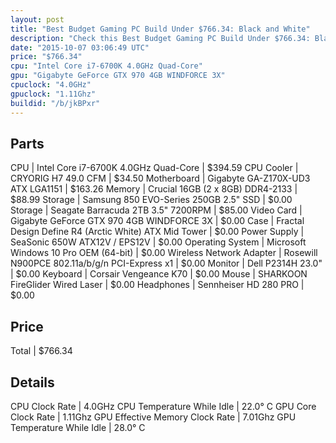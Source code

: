 ```yaml
---
layout: post
title: "Best Budget Gaming PC Build Under $766.34: Black and White"
description: "Check this Best Budget Gaming PC Build Under $766.34: Black and White. CPU: Intel Core i7-6700K 4.0GHz Quad-Core, CPU Cooler: CRYORIG H7 49.0 CFM, Motherboard: Gigabyte GA"
date: "2015-10-07 03:06:49 UTC"
price: "$766.34"
cpu: "Intel Core i7-6700K 4.0GHz Quad-Core"
gpu: "Gigabyte GeForce GTX 970 4GB WINDFORCE 3X"
cpuclock: "4.0GHz"
gpuclock: "1.11Ghz"
buildid: "/b/jkBPxr"
---
```


## Parts

CPU | Intel Core i7-6700K 4.0GHz Quad-Core | $394.59
CPU Cooler | CRYORIG H7 49.0 CFM | $34.50
Motherboard | Gigabyte GA-Z170X-UD3 ATX LGA1151 | $163.26
Memory | Crucial 16GB (2 x 8GB) DDR4-2133 | $88.99
Storage | Samsung 850 EVO-Series 250GB 2.5" SSD | $0.00
Storage | Seagate Barracuda 2TB 3.5" 7200RPM | $85.00
Video Card | Gigabyte GeForce GTX 970 4GB WINDFORCE 3X | $0.00
Case | Fractal Design Define R4 (Arctic White) ATX Mid Tower | $0.00
Power Supply | SeaSonic 650W ATX12V / EPS12V | $0.00
Operating System | Microsoft Windows 10 Pro OEM (64-bit) | $0.00
Wireless Network Adapter | Rosewill N900PCE 802.11a/b/g/n PCI-Express x1 | $0.00
Monitor | Dell P2314H 23.0" | $0.00
Keyboard | Corsair Vengeance K70 | $0.00
Mouse | SHARKOON FireGlider Wired Laser | $0.00
Headphones | Sennheiser HD 280 PRO | $0.00

## Price

Total | $766.34

## Details

CPU Clock Rate | 4.0GHz
CPU Temperature While Idle | 22.0° C
GPU Core Clock Rate | 1.11Ghz
GPU Effective Memory Clock Rate | 7.01Ghz
GPU Temperature While Idle | 28.0° C